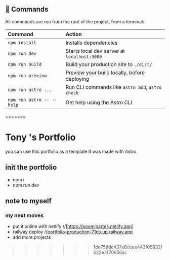 
## 🧞 Commands

All commands are run from the root of the project, from a terminal:

| Command                   | Action                                           |
| :------------------------ | :----------------------------------------------- |
| `npm install`             | Installs dependencies                            |
| `npm run dev`             | Starts local dev server at `localhost:3000`      |
| `npm run build`           | Build your production site to `./dist/`          |
| `npm run preview`         | Preview your build locally, before deploying     |
| `npm run astro ...`       | Run CLI commands like `astro add`, `astro check` |
| `npm run astro -- --help` | Get help using the Astro CLI                     |


=======
# Tony 's Portfolio

you can use this portfolio as a template
It was made with Astro

## init the portfolio

- npm i
- npm run dev

## note to myself

### my next moves

- put it online with netlify //[https://poomipartes.netlify.app]
- railway deploy //[portfolio-production-71cb.up.railway.app](https://portfolio-production-71cb.up.railway.app/)
- add more projects
>>>>>>> 1de758dc437e6ceee442f05832f622e4f70956ac
